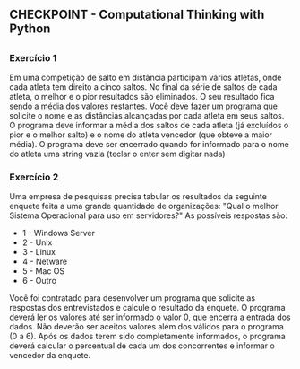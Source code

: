 <h2> CHECKPOINT - Computational Thinking with Python <h2/>
<h3>Exercício 1</h3>
Em uma competição de salto em distância participam vários atletas, onde cada atleta tem direito a cinco
saltos.
No final da série de saltos de cada atleta, o melhor e o pior resultados são eliminados. O seu resultado
fica sendo a média dos valores restantes.
Você deve fazer um programa que solicite o nome e as distâncias alcançadas por cada atleta em seus
saltos.
O programa deve informar a média dos saltos de cada atleta (já excluídos o pior e o melhor salto) e o
nome do atleta vencedor (que obteve a maior média).
O programa deve ser encerrado quando for informado para o nome do atleta uma string vazia (teclar o
enter sem digitar nada)

<h3>Exercício 2</h3>
Uma empresa de pesquisas precisa tabular os resultados da seguinte enquete feita a uma grande
quantidade de organizações:
"Qual o melhor Sistema Operacional para uso em servidores?"
As possíveis respostas são:
<ul> 
<li>1 - Windows Server</>
<li>2 - Unix</>
<li>3 - Linux</>
<li>4 - Netware</>
<li>5 - Mac OS</>
<li>6 - Outro</>
</ul>
Você foi contratado para desenvolver um programa que solicite as respostas dos entrevistados e calcule
o resultado da enquete.
O programa deverá ler os valores até ser informado o valor 0, que encerra a entrada dos dados.
Não deverão ser aceitos valores além dos válidos para o programa (0 a 6).
Após os dados terem sido completamente informados, o programa deverá calcular o percentual de cada
um dos concorrentes e informar o vencedor da enquete. 